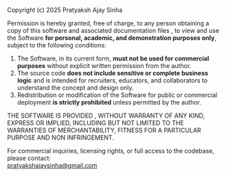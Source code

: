 
Copyright (c) 2025 Pratyaksh Ajay Sinha

Permission is hereby granted, free of charge, to any person obtaining a copy of this software and associated documentation files , to view and use the Software **for personal, academic, and demonstration purposes only**, subject to the following conditions:

1. The Software, in its current form, **must not be used for commercial purposes** without explicit written permission from the author.
2. The source code **does not include sensitive or complete business logic** and is intended for recruiters, educators, and collaborators to understand the concept and design only.
3. Redistribution or modification of the Software for public or commercial deployment **is strictly prohibited** unless permitted by the author.

THE SOFTWARE IS PROVIDED , WITHOUT WARRANTY OF ANY KIND, EXPRESS OR IMPLIED, INCLUDING BUT NOT LIMITED TO THE WARRANTIES OF MERCHANTABILITY, FITNESS FOR A PARTICULAR PURPOSE AND NON INFRINGEMENT.

For commercial inquiries, licensing rights, or full access to the codebase, please contact:  
  pratyakshajaysinha@gmail.com  
